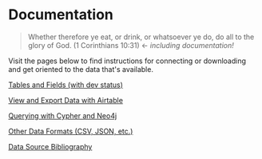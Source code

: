 # Documentation

> Whether therefore ye eat, or drink, or whatsoever ye do, do all to the glory of God. (1 Corinthians 10:31) ← *including documentation!*
> 

Visit the pages below to find instructions for connecting or downloading and get oriented to the data that's available.

[Tables and Fields (with dev status)](documentation/tables-and-fields-with-dev-status.md)

[View and Export Data with Airtable](documentation/view-and-export-data-with-airtable.md)

[Querying with Cypher and Neo4j](documentation/querying-with-cypher-and-neo4j.md)

[Other Data Formats (CSV, JSON, etc.)](documentation/other-data-formats-csv-json-etc.md)

[Data Source Bibliography](documentation/data-source-bibliography.md)